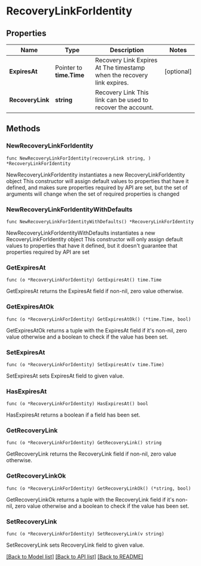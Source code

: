 # RecoveryLinkForIdentity

## Properties

Name | Type | Description | Notes
------------ | ------------- | ------------- | -------------
**ExpiresAt** | Pointer to **time.Time** | Recovery Link Expires At  The timestamp when the recovery link expires. | [optional] 
**RecoveryLink** | **string** | Recovery Link  This link can be used to recover the account. | 

## Methods

### NewRecoveryLinkForIdentity

`func NewRecoveryLinkForIdentity(recoveryLink string, ) *RecoveryLinkForIdentity`

NewRecoveryLinkForIdentity instantiates a new RecoveryLinkForIdentity object
This constructor will assign default values to properties that have it defined,
and makes sure properties required by API are set, but the set of arguments
will change when the set of required properties is changed

### NewRecoveryLinkForIdentityWithDefaults

`func NewRecoveryLinkForIdentityWithDefaults() *RecoveryLinkForIdentity`

NewRecoveryLinkForIdentityWithDefaults instantiates a new RecoveryLinkForIdentity object
This constructor will only assign default values to properties that have it defined,
but it doesn't guarantee that properties required by API are set

### GetExpiresAt

`func (o *RecoveryLinkForIdentity) GetExpiresAt() time.Time`

GetExpiresAt returns the ExpiresAt field if non-nil, zero value otherwise.

### GetExpiresAtOk

`func (o *RecoveryLinkForIdentity) GetExpiresAtOk() (*time.Time, bool)`

GetExpiresAtOk returns a tuple with the ExpiresAt field if it's non-nil, zero value otherwise
and a boolean to check if the value has been set.

### SetExpiresAt

`func (o *RecoveryLinkForIdentity) SetExpiresAt(v time.Time)`

SetExpiresAt sets ExpiresAt field to given value.

### HasExpiresAt

`func (o *RecoveryLinkForIdentity) HasExpiresAt() bool`

HasExpiresAt returns a boolean if a field has been set.

### GetRecoveryLink

`func (o *RecoveryLinkForIdentity) GetRecoveryLink() string`

GetRecoveryLink returns the RecoveryLink field if non-nil, zero value otherwise.

### GetRecoveryLinkOk

`func (o *RecoveryLinkForIdentity) GetRecoveryLinkOk() (*string, bool)`

GetRecoveryLinkOk returns a tuple with the RecoveryLink field if it's non-nil, zero value otherwise
and a boolean to check if the value has been set.

### SetRecoveryLink

`func (o *RecoveryLinkForIdentity) SetRecoveryLink(v string)`

SetRecoveryLink sets RecoveryLink field to given value.



[[Back to Model list]](../README.md#documentation-for-models) [[Back to API list]](../README.md#documentation-for-api-endpoints) [[Back to README]](../README.md)


